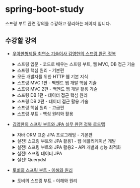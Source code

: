 # spring-boot-study
스프링 부트 관련 강의를 수강하고 정리하는 페이지 입니다.

## 수강할 강의
- [우아한형제들 최연소 기술이사 김영한의 스프링 완전 정복](https://www.inflearn.com/roadmaps/373)
  <details>
    <summary>스프링 입문 - 코드로 배우는 스프링 부트, 웹 MVC, DB 접근 기술</summary>
  
    ## 스프링 입문 - 코드로 배우는 스프링 부트, 웹 MVC, DB 접근 기술
    ### 섹션 0. 강의 소개
    __00-1 강의 소개

    __00-2 강의 자료
  
    ### 섹션 1. 프로젝트 환경설정
    __01-1 프로젝트 생성
    
    __01-2 라이브러리 살펴보기
    
    __01-3 View 환경설정
   
    __01-4 빌드하고 실행하기
        
    ### 섹션 2. 스프링 웹 개발 기초
    __02-1 정적 컨텐츠

    __02-2 MVC와 템플릿 엔진

    __02-3 API
          
    ### 섹션 3. 회원 관리 예제 - 백엔드 개발
    __03-1 비즈니스 요구사항 정리

    __03-2 회원 도메인과 리포지토리 만들기

    __03-3 회원 리포지토리 테스트 케이스 작성

    __03-4 회원 서비스 개발

    __03-5 회원 서비스 테스트
          
    ### 섹션 4. 스프링 빈과 의존관계
    __04-1 컴포넌트 스캔과 자동 의존관계 설정
  
    __04-2 자바 코드로 직접 스프링 빈 등록하기 
    ### 섹션 5. 회원 관리 예제 - 웹 MVC 개발
    __05-1 회원 웹 기능 - 홈 화면 추가
  
    __05-2 회원 웹 기능 - 등록
  
    __05-3 회원 웹 기능 - 조회      
    ### 섹션 6. 스프링 DB 접근 기술
    __06-1 H2 데이터베이스 설치

   __06-2 순수 JDBC

    __06-3 스프링 통합 테스트

    __06-4 스프링 JdbcTemplate

    __06-5 JPA

    __06-6 스프링 데이터 JPA
    ### 섹션 7. AOP
    __07-1 AOP가 필요한 상황

    __07-2 AOP 적용
    ### 섹션 8. 다음으로
  </details>
  <details>
    <summary>스프링 핵심 원리 - 기본편</summary>
    
    ## 스프링 핵심 원리 - 기본편
     
    ### 섹션 0. 강의 소개
    __00-1 강의 소개

    __00-2 강의 자료
      
    ### 섹션 1. 객체 지향 설계와 스프링
    __01-1 객체 지향 설계와 스프링 - PPT 자료 다운로드

    __01-2 이야기 - 자바 진영의 추운 겨울과 스프링의 탄생

    __01-3 스프링이란?

    __01-4 좋은 객체 지향 프로그래밍이란?

    __01-5 좋은 객체 지향 설계의 5가지 원칙(SOLID)

    __01-6 객체 지향 설계와 스프링
    
    ### 섹션 2. 스프링 핵심 원리 이해1 - 예제 만들기
    __02-1 프로젝트 생성

    __02-2 비즈니스 요구사항과 설계

    __02-3 회원 도메인 설계
    
    __02-4 회원 도메인 개발
    
    __02-5 회원 도메인 실행과 테스트
    
    __02-6 주문과 할인 도메인 설계
    
    __02-7 주문과 할인 도메인 개발
    
    __02-8 주문과 할인 도메인 실행과 테스트
    
    ### 섹션 3. 스프링 핵심 원리 이해2 - 객체 지향 원리 적용

    __03-1 새로운 할인 정책 개발
    
    __03-2 새로운 할인 정책 적용과 문제점
    
    __03-3 관심사의 분리
    
    __03-4 AppConfig 리팩터링
    
    __03-5 새로운 구조와 할인 정책 적용
    
    __03-6 전체 흐름 정리
  
    __03-7 좋은 객체 지향 설계의 5가지 원칙의 적용
   
    __03-8 IoC, DI, 그리고 컨테이너
  
    __03-9 스프링으로 전환하기
  
    ### 섹션 4. 스프링 컨테이너와 스프링 빈
    __04-1 스프링 컨테이너 생성
    
    __04-2 컨테이너에 등록된 모든 빈 조회
    
    __04-3 스프링 빈 조회 - 기본
    
    __04-4 스프링 빈 조회 - 동일한 타입이 둘 이상
    
    __04-5 스프링 빈 조회 - 상속 관계
    
    __04-6 BeanFactory와 ApplicationContext
    
    __04-7 다양한 설정 형식 지원 - 자바 코드, XML
    
    __04-8 스프링 빈 설정 메타 정보 - BeanDefinition
    
    ### 섹션 5. 싱글톤 컨테이너

    __05-1 웹 애플리케이션과 싱글톤
    
    __05-2 싱글톤 패턴
    
    __05-3 싱글톤 컨테이너
    
    __05-4 싱글톤 방식의 주의점
    
    __05-5 @Configuration과 싱글톤
    
    __05-6 @Configuration과 바이트코드 조작의 마법
    
    ### 섹션 6. 컴포넌트 스캔
    __06-1 컴포넌트 스캔과 의존관계 자동 주입 시작하기

    __06-2 탐색 위치와 기본 스캔 대상
    
    __06-3 필터
    
    __06-4 중복 등록과 충돌
    ### 섹션 7. 의존관계 자동 주입
    __07-1 다양한 의존관계 주입 방법

    __07-2 옵션 처리

    __07-3 생성자 주입을 선택해라!

    __07-4 롬복과 최신 트랜드

    __07-5 조회 빈이 2개 이상 - 문제

    __07-6 @Autowired 필드 명, @Qualifier, @Primary

    __07-7 애노테이션 직접 만들기

    __07-8 조회한 빈이 모두 필요할 때, List, Map

    __07-9 자동, 수동의 올바른 실무 운영 기준
    
    ### 섹션 8. 빈 생명주기 콜백
    __08-1 빈 생명주기 콜백 시작

    __08-2 인터페이스 InitializingBean, DisposableBean

    __08-3 빈 등록 초기화, 소멸 메서드

    __08-4 애노테이션 @PostConstruct, @PreDestroy
    
    ### 섹션 9. 빈 스코프
    __09-1 빈 스코프란?

    __09-2 프로토타입 스코프

    __09-3 프로토타입 스코프 - 싱글톤 빈과 함께 사용시 문제점

    __09-4 프로토타입 스코프 - 싱글톤 빈과 함께 사용시 Provider로 문제 해결

    __09-5 웹 스코프

    __09-6 request 스코프 예제 만들기

    __09-7 스코프와 Provider

    __09-8 스코프와 프록시
    
    ### 섹션 10. 다음으로
  </details>
  <details>
    <summary>모든 개발자를 위한 HTTP 웹 기본 지식</summary>
    
    ### 섹션 0. 소개
    __00-1 소개영상
  
    __00-1 수업자료

    __00-2 수업자료 - 섹션별로 나누어둔 버전
    
    ### 섹션 1. 인터넷 네트워크
    __01-1 인터넷 통신
  
    __01-2 IP(인터넷 프로토콜)
    
    __01-3 TCP, UDP
    
    __01-4 PORT
    
    __01-5 DNS

    ### 섹션 2. URI와 웹 브라우저 요청 흐름
    __02-1 URI

    __02-2 웹 브라우저 요청 흐름
    ### 섹션 3. HTTP 기본
    __03-1 모든 것이 HTTP

    __03-2 클라이언트 서버 구조

    __03-3 Stateful, Stateless

    __03-4 비 연결성(connectionless)

    __03-5 HTTP 메시지
    ### 섹션 4. HTTP 메서드
    __04-1 HTTP API를 만들어보자

    __04-2 HTTP 메서드 - GET, POST

    __04-3 HTTP 메서드 - PUT, PATCH, DELETE

    __04-4 HTTP 메서드의 속성
    ### 섹션 5. HTTP 메서드 활용
    __05-1 클라이언트에서 서버로 데이터 전송

    __05-2 HTTP API 설계 예시

    ### 섹션 6. HTTP 상태코드
    __06-1 HTTP 상태코드 소개
  
    __06-2 2xx - 성공

    __06-3 3xx - 리다이렉션1

    __06-4 3xx - 리다이렉션2

    __06-5 4xx - 클라이언트 오류, 5xx - 서버 오류

    ### 섹션 7. HTTP 헤더1 - 일반 헤더
    __07-1 HTTP 헤더 개요

    __07-2 표현

    __07-3 콘텐츠 협상

    __07-4 전송 방식

    __07-5 일반 정보

    __07-6 특별한 정보

    __07-7 인증

    __07-8 쿠키

    ### 섹션 8. HTTP 헤더2 - 캐시와 조건부 요청
    __08-1 캐시 기본 동작

    __08-2 검증 헤더와 조건부 요청1

    __08-3 검증 헤더와 조건부 요청2

    __08-4 캐시와 조건부 요청 헤더

    __08-5 프록시 캐시

    __08-6 캐시 무효화

    ### 섹션 9. 다음으로
  </details>
  <details>
    <summary>스프링 MVC 1편 - 백엔드 웹 개발 핵심 기술</summary>
    
    ## 스프링 MVC 1편 - 백엔드 웹 개발 핵심 기술
    ### 섹션 0. 소개
    __00-1 강의 소개

    __00-2 수업 자료

    __00-3 강의 소스 코드

    __00-4 웹 애플리케이션 이해 PPT

    ### 섹션 1. 웹 애플리케이션 이해
    __01-1 웹 서버, 웹 애플리케이션 서버
   
    __01-2 서블릿
    
    __01-3 동시 요청 - 멀티 쓰레드
    
    __01-4 HTML, HTTP API, CSR, SSR
    
    __01-5 자바 백엔드 웹 기술 역사

    ### 섹션 2. 서블릿
    __02-1 프로젝트 생성

    __02-2 Hello 서블릿

    __02-3 HttpServletRequest - 개요

    __02-4 HttpServletRequest - 기본 사용법

    __02-5 HTTP 요청 데이터 - 개요

    __02-6 HTTP 요청 데이터 - GET 쿼리 파라미터

    __02-7 HTTP 요청 데이터 - POST HTML Form

    __02-8 HTTP 요청 데이터 - API 메시지 바디 - 단순 텍스트

    __02-9 HTTP 요청 데이터 - API 메시지 바디 - JSON

    __02-10 HttpServletResponse - 기본 사용법

    __02-11 HTTP 응답 데이터 - 단순 텍스트, HTML

    __02-12 HTTP 응답 데이터 - API JSON

    __02-13 정리

    ### 섹션 3. 서블릿, JSP, MVC 패턴
    __03-1 회원 관리 웹 애플리케이션 요구사항

    __03-2 서블릿으로 회원 관리 웹 애플리케이션 만들기

    __03-3 JSP로 회원 관리 웹 애플리케이션 만들기

    __03-4 MVC 패턴 - 개요

    __03-5 MVC 패턴 - 적용

    __03-6 MVC 패턴 - 한계

    __03-7 정리

    ### 섹션 4. MVC 프레임워크 만들기
    __04-1 프론트 컨트롤러 패턴 소개

    __04-2 프론트 컨트롤러 도입 - v1

    __04-3 View 분리 - v2

    __04-4 Model 추가 - v3

    __04-5 단순하고 실용적인 컨트롤러 - v4

    __04-6 유연한 컨트롤러1 - v5

    __04-7 유연한 컨트롤러2 - v5

    __04-8 정리

    ### 섹션 5. 스프링 MVC - 구조 이해
    __05-1 스프링 MVC 전체 구조

    __05-2 핸들러 매핑과 핸들러 어댑터

    __05-3 뷰 리졸버

    __05-4 스프링 MVC - 시작하기

    __05-5 스프링 MVC - 컨트롤러 통합

    __05-6 스프링 MVC - 실용적인 방식

    __05-7 정리

    ### 섹션 6. 스프링 MVC - 기본 기능
    __06-1 프로젝트 생성

    __06-2 로깅 간단히 알아보기

    __06-3 요청 매핑

    __06-4 요청 매핑 - API 예시

    __06-5 HTTP 요청 - 기본, 헤더 조회

    __06-6 HTTP 요청 파라미터 - 쿼리 파라미터, HTML Form

    __06-7 HTTP 요청 파라미터 - @RequestParam

    __06-8 HTTP 요청 파라미터 - @ModelAttribute

    __06-9 HTTP 요청 메시지 - 단순 텍스트

    __06-10 HTTP 요청 메시지 - JSON

    __06-11 응답 - 정적 리소스, 뷰 템플릿

    __06-12 HTTP 응답 - HTTP API, 메시지 바디에 직접 입력

    __06-13 HTTP 메시지 컨버터

    __06-14 요청 매핑 헨들러 어뎁터 구조

    __06-15 정리
    ### 섹션 7. 스프링 MVC - 웹 페이지 만들기
    __07-1 프로젝트 생성

    __07-2 요구사항 분석

    __07-3 상품 도메인 개발

    __07-4 상품 서비스 HTML

    __07-5 상품 목록 - 타임리프

    __07-6 상품 상세

    __07-7 상품 등록 폼

    __07-8 상품 등록 처리 - @ModelAttribute

    __07-9 상품 수정

    __07-10 PRG Post/Redirect/Get

    __07-11 RedirectAttributes

    __07-12 정리

    ### 섹션 8. 다음으로
  </details>
  <details>
    <summary>스프링 MVC 2편 - 백엔드 웹 개발 활용 기술</summary>
    
    ## 스프링 MVC 2편 - 백엔드 웹 개발 활용 기술
    ### 섹션 0. 소개
    __00-1 강의 소개
  
    __00-2 수업 자료
  
    __00-3 강의 소스 코드
    ### 섹션 1. 타임리프 - 기본 기능
    __01-1 프로젝트 생성

    __01-2 타임리프 소개

    __01-3 텍스트 - text, utext
 
    __01-4 변수 - SpringEL

    __01-5 기본 객체들

    __01-6 유틸리티 객체와 날짜
  
    __01-7 URL 링크
  
    __01-8 리터럴
  
    __01-9 연산

    __01-10 속성 값 설정

    __01-11 반복

    __01-12 조건부 평가

    __01-13 주석

    __01-14 블록

    __01-15 자바스크립트 인라인

    __01-16 템플릿 조각

    __01-17 템플릿 레이아웃1

    __01-18 템플릿 레이아웃2

    __01-19 정리

    ### 섹션 2. 타임리프 - 스프링 통합과 폼
    __02-1 프로젝트 설정

    __02-2 타임리프 스프링 통합

    __02-3 입력 폼 처리

    __02-4 요구사항 추가

    __02-5 체크 박스 - 단일1

    __02-6 체크 박스 - 단일2

    __02-7 체크 박스 - 멀티

    __02-8 라디오 버튼

    __02-9 셀렉트 박스

    __02-10 정리

    ### 섹션 3. 메시지, 국제화
    __03-1 프로젝트 설정

    __03-2 메시지, 국제화 소개

    __03-3 스프링 메시지 소스 설정

    __03-4 스프링 메시지 소스 사용

    __03-5 웹 애플리케이션에 메시지 적용하기

    __03-6 웹 애플리케이션에 국제화 적용하기

    __03-7 정리

    ### 섹션 4. 검증1 - Validation
    __04-1 검증 요구사항

    __04-2 프로젝트 설정 V1

    __04-3 검증 직접 처리 - 소개

    __04-4 검증 직접 처리 - 개발

    __04-5 프로젝트 준비 V2

    __04-6 BindingResult1

    __04-7 BindingResult2

    __04-8 FieldError, ObjectError

    __04-9 오류 코드와 메시지 처리1

    __04-10 오류 코드와 메시지 처리2

    __04-11 오류 코드와 메시지 처리3

    __04-12 오류 코드와 메시지 처리4

    __04-13 오류 코드와 메시지 처리5

    __04-14 오류 코드와 메시지 처리6

    __04-15 Validator 분리1

    __04-16 Validator 분리2

    __04-17 정리

    ### 섹션 5. 검증2 - Bean Validation
    __05-1 검증 요구사항

    __05-2 프로젝트 설정 V1

    __05-3 검증 직접 처리 - 소개

    __05-4 검증 직접 처리 - 개발

    __05-5 프로젝트 준비 V2

    __05-6 BindingResult1

    __05-7 BindingResult2

    __05-8 FieldError, ObjectError

    __05-9 오류 코드와 메시지 처리1

    __05-10 오류 코드와 메시지 처리2

    __05-11 오류 코드와 메시지 처리3

    __05-12 오류 코드와 메시지 처리4

    __05-13 오류 코드와 메시지 처리5

    __05-14 오류 코드와 메시지 처리6

    __05-15 Validator 분리1

    __05-16 Validator 분리2

    __05-17 정리

    ### 섹션 6. 로그인 처리1 - 쿠키, 세션
    __06-1 로그인 요구사항

    __06-2 프로젝트 생성

    __06-3 홈 화면

    __06-4 회원 가입

    __06-5 로그인 기능

    __06-6 로그인 처리하기 - 쿠키 사용

    __06-7 쿠키와 보안 문제

    __06-8 로그인 처리하기 - 세션 동작 방식

    __06-9 로그인 처리하기 - 세션 직접 만들기

    __06-10 로그인 처리하기 - 직접 만든 세션 적용

    __06-11 로그인 처리하기 - 서블릿 HTTP 세션1

    __06-12 로그인 처리하기 - 서블릿 HTTP 세션2

    __06-13 세션 정보와 타임아웃 설정

    __06-14 정리

    ### 섹션 7. 로그인 처리2 - 필터, 인터셉터
    __07-1 서블릿 필터 - 소개

    __07-2 서블릿 필터 - 요청 로그

    __07-3 서블릿 필터 - 인증 체크

    __07-4 스프링 인터셉터 - 소개

    __07-5 스프링 인터셉터 - 요청 로그

    __07-6 스프링 인터셉터 - 인증 체크

    __07-7 ArgumentResolver 활용

    __07-8 정리

    ### 섹션 8. 예외 처리와 오류 페이지
    __08-1 프로젝트 생성

    __08-2 서블릿 예외 처리 - 시작

    __08-3 서블릿 예외 처리 - 오류 화면 제공

    __08-4 서블릿 예외 처리 - 오류 페이지 작동 원리

    __08-5 서블릿 예외 처리 - 필터

    __08-6 서블릿 예외 처리 - 인터셉터

    __08-7 스프링 부트 - 오류 페이지1

    __08-8 스프링 부트 - 오류 페이지2

    __08-9 정리
  
    ### 섹션 9. API 예외 처리
    __09-1 시작

    __09-2 스프링 부트 기본 오류 처리

    __09-3 HandlerExceptionResolver 시작

    __09-4 HandlerExceptionResolver 활용

    __09-5 스프링이 제공하는 ExceptionResolver1

    __09-6 스프링이 제공하는 ExceptionResolver2

    __09-7 @ExceptionHandler

    __09-8 @ControllerAdvice

    __09-9 정리

    ### 섹션 10. 스프링 타입 컨버터
    __10-1 프로젝트 생성

    __10-2 스프링 타입 컨버터 소개

    __10-3 타입 컨버터 - Converter

    __10-4 컨버전 서비스 - ConversionService

    __10-5 스프링에 Converter 적용하기

    __10-6 뷰 템플릿에 컨버터 적용하기

    __10-7 포맷터 - Formatter

    __10-8 포맷터를 지원하는 컨버전 서비스

    __10-9 포맷터 적용하기

    __10-10 스프링이 제공하는 기본 포맷터

    __10-11 정리

    ### 섹션 11. 파일 업로드
    __11-1 파일 업로드 소개

    __11-2 프로젝트 생성

    __11-3 서블릿과 파일 업로드1

    __11-4 서블릿과 파일 업로드2

    __11-5 스프링과 파일 업로드

    __11-6 예제로 구현하는 파일 업로드, 다운로드

    __11-7 정리

    ### 섹션 12. 다음으로
    
  </details>

  <details>
    <summary>스프링 DB 1편 - 데이터 접근 핵심 원리</summary>
    
    ## 스프링 DB 1편 - 데이터 접근 핵심 원리
  
    ### 섹션 0. 강의 소개
    __00-1 강의 소개

    __00-2 수업 자료

    __00-3 강의 소스 코드

    ### 섹션 1. JDBC 이해
    __01-1 프로젝트 생성
    
    __01-2 H2 데이터베이스 설정
    
    __01-3 JDBC 이해
    
    __01-4 JDBC와 최신 데이터 접근 기술
    
    __01-5 데이터베이스 연결
    
    __01-6 JDBC 개발 - 등록
    
    __01-7 JDBC 개발 - 조회
    
    __01-8 JDBC 개발 - 수정, 삭제
    
    __01-9 정리

    ### 섹션 2. 커넥션풀과 데이터소스 이해
    __02-1 커넥션 풀 이해

    __02-2 DataSource 이해
  
    __02-3 DataSource 예제1 - DriverManager

    __02-4 DataSource 예제2 - 커넥션 풀

    __02-5 DataSource 적용

    __02-6 정리

    ### 섹션 3. 트랜잭션 이해
    __03-1 트랜잭션 - 개념 이해
  
    __03-2 데이터베이스 연결 구조와 DB 세션

    __03-3 트랜잭션 - DB 예제1 - 개념 이해

    __03-4 트랜잭션 - DB 예제2 - 자동 커밋, 수동 커밋

    __03-5 트랜잭션 - DB 예제3 - 트랜잭션 실습

    __03-6 트랜잭션 - DB 예제4 - 계좌이체

    __03-7 DB 락 - 개념 이해

    __03-8 DB 락 - 변경

    __03-9 DB 락 - 조회

    __03-10 트랜잭션 - 적용1

    __03-11 트랜잭션 - 적용2

    __03-12 정리

    ### 섹션 4. 스프링과 문제 해결 - 트랜잭션
    __04-1 문제점들

    __04-2 트랜잭션 추상화

    __04-3 트랜잭션 동기화

    __04-4 트랜잭션 문제 해결 - 트랜잭션 매니저1

    __04-5 트랜잭션 문제 해결 - 트랜잭션 매니저2

    __04-6 트랜잭션 문제 해결 - 트랜잭션 템플릿

    __04-7 트랜잭션 문제 해결 - 트랜잭션 AOP 이해

    __04-8 트랜잭션 문제 해결 - 트랜잭션 AOP 적용

    __04-9 트랜잭션 문제 해결 - 트랜잭션 AOP 정리

    __04-10 스프링 부트의 자동 리소스 등록

    __04-11 정리

    ### 섹션 5. 자바 예외 이해
    __05-1 예외 계층

    __05-2 예외 기본 규칙

    __05-3 체크 예외 기본 이해

    __05-4 언체크 예외 기본 이해

    __05-5 체크 예외 활용

    __05-6 언체크 예외 활용

    __05-7 예외 포함과 스택 트레이스

    __05-8 정리

    ### 섹션 6. 스프링과 문제 해결 - 예외 처리, 반복
    __06-1 체크 예외와 인터페이스

    __06-2 런타임 예외 적용

    __06-3 데이터 접근 예외 직접 만들기

    __06-4 스프링 예외 추상화 이해

    __06-5 스프링 예외 추상화 적용

    __06-6 JDBC 반복 문제 해결 - JdbcTemplate

    __06-7 정리

    ### 섹션 7. 다음으로
  
  </details>
  
  <details>
    <summary>스프링 DB 2편 - 데이터 접근 활용 기술</summary>
    
    ## 스프링 DB 2편 - 데이터 접근 활용 기술
  
    ### 섹션 0. 강의 소개
    __00-1 강의 소개
  
    __00-2 수업 자료
  
    __00-3 강의 소스 코드
  
    __00-4 PPT 자료
    
    ### 섹션 1. 데이터 접근 기술 - 시작
    __01-1 데이터 접근 기술 진행 방식 소개
    
    __01-2 프로젝트 설정과 메모리 저장소
    
    __01-3 프로젝트 구조 설명1 - 기본
    
    __01-4 프로젝트 구조 설명2 - 설정
    
    __01-5 프로젝트 구조 설명3 - 테스트
    
    __01-6 데이터베이스 테이블 생성
    
    __01-7 정리
    
    ### 섹션 2. 데이터 접근 기술 - 스프링 JdbcTemplate
    __02-1 JdbcTemplate 소개와 설정
    
    __02-2 JdbcTemplate 적용1 - 기본
    
    __02-3 JdbcTemplate 적용2 - 동적 쿼리 문제
    
    __02-4 JdbcTemplate 적용3 - 구성과 실행
    
    __02-5 JdbcTemplate - 이름 지정 파라미터 1
    
    __02-6 JdbcTemplate - 이름 지정 파라미터 2
    
    __02-7 JdbcTemplate - 이름 지정 파라미터 3
    
    __02-8 JdbcTemplate - SimpleJdbcInsert
    
    __02-9 JdbcTemplate 기능 정리
    
    __02-10 정리
    
    ### 섹션 3. 데이터 접근 기술 - 테스트
    __03-1 테스트 - 데이터베이스 연동
    
    __03-2 테스트 - 데이터베이스 분리
    
    __03-3 테스트 - 데이터 롤백
    
    __03-4 테스트 - @Transactional
    
    __03-5 테스트 - 임베디드 모드 DB
    
    __03-6 테스트 - 스프링 부트와 임베디드 모드
    
    __03-7 정리
    
    ### 섹션 4. 데이터 접근 기술 - MyBatis
    __04-1 MyBatis 소개
    
    __04-2 MyBatis 설정
    
    __04-3 MyBatis 적용1 - 기본
    
    __04-4 MyBatis 적용2 - 설정과 실행
    
    __04-5 MyBatis 적용3 - 분석
    
    __04-6 MyBatis 기능 정리1 - 동적 쿼리
    
    __04-7 MyBatis 기능 정리2 - 기타 기능
    
    __04-8 정리
    
    ### 섹션 5. 데이터 접근 기술 - JPA
    __05-1 JPA 시작
    
    __05-2 ORM 개념1 - SQL 중심적인 개발의 문제점
    
    __05-3 ORM 개념2 - JPA 소개
    
    __05-4 JPA 설정
    
    __05-5 JPA 적용1 - 개발
    
    __05-6 JPA 적용2 - 리포지토리 분석
    
    __05-7 JPA 적용3 - 예외 변환
    
    __05-8 정리
    
    ### 섹션 6. 데이터 접근 기술 - 스프링 데이터 JPA
    __06-1 스프링 데이터 JPA 소개1 - 등장 이유
    
    __06-2 스프링 데이터 JPA 소개2 - 기능
    
    __06-3 스프링 데이터 JPA 주요 기능
    
    __06-4 스프링 데이터 JPA 적용1
    
    __06-5 스프링 데이터 JPA 적용2
    
    __06-6 정리
    
    ### 섹션 7. 데이터 접근 기술 - Querydsl
    __07-1 Querydsl 소개1 - 기존 방식의 문제점
    
    __07-2 Querydsl 소개2 - 해결
    
    __07-3 Querydsl 설정
    
    __07-4 Querydsl 적용
    
    __07-5 정리
    
    ### 섹션 8. 데이터 접근 기술 - 활용 방안
    __08-1 스프링 데이터 JPA 예제와 트레이드 오프
    
    __08-2 실용적인 구조
    
    __08-3 다양한 데이터 접근 기술 조합
    
    __08-4 정리
    
    ### 섹션 9. 스프링 트랜잭션 이해
    __09-1 스프링 트랜잭션 소개
    
    __09-2 프로젝트 생성
    
    __09-3 트랜잭션 적용 확인
    
    __09-4 트랜잭션 적용 위치
    
    __09-5 트랜잭션 AOP 주의 사항 - 프록시 내부 호출1
    
    __09-6 트랜잭션 AOP 주의 사항 - 프록시 내부 호출2
    
    __09-7 트랜잭션 AOP 주의 사항 - 초기화 시점
    
    __09-8 트랜잭션 옵션 소개
    
    __09-9 예외와 트랜잭션 커밋, 롤백 - 기본
    
    __09-10 예외와 트랜잭션 커밋, 롤백 - 활용
    
    __09-11 정리
    
    ### 섹션 10. 스프링 트랜잭션 전파1 - 기본
    __10-1 스프링 트랜잭션 전파1 - 커밋, 롤백
    
    __10-2 스프링 트랜잭션 전파2 - 트랜잭션 두 번 사용
    
    __10-3 스프링 트랜잭션 전파3 - 전파 기본
    
    __10-4 스프링 트랜잭션 전파4 - 전파 예제
    
    __10-5 스프링 트랜잭션 전파5 - 외부 롤백
    
    __10-6 스프링 트랜잭션 전파6 - 내부 롤백
    
    __10-7 스프링 트랜잭션 전파7 - REQUIRES_NEW
    
    __10-8 스프링 트랜잭션 전파8 - 다양한 전파 옵션
    
    __10-9 정리
        
    ### 섹션 11. 스프링 트랜잭션 전파2 - 활용
    __11-1 트랜잭션 전파 활용1 - 예제 프로젝트 시작
    
    __11-2 트랜잭션 전파 활용2 - 커밋, 롤백
    
    __11-3 트랜잭션 전파 활용3 - 단일 트랜잭션
    
    __11-4 트랜잭션 전파 활용4 - 전파 커밋
    
    __11-5 트랜잭션 전파 활용5 - 전파 롤백
    
    __11-6 트랜잭션 전파 활용6 - 복구 REQUIRED
    
    __11-7 트랜잭션 전파 활용7 - 복구 REQUIRES_NEW
    
    __11-8 정리
    
    ### 섹션 12. 다음으로
  </details>
  <details>
    <summary>스프링 핵심 원리 - 고급편</summary>
    
    ## 스프링 핵심 원리 - 고급편
    ### 섹션 1. 예제 만들기
    __01-1 프로젝트 생성
    
    __01-2 예제 프로젝트 만들기 - V0
    
    __01-3 로그 추적기 - 요구사항 분석
    
    __01-4 로그 추적기 V1 - 프로토타입 개발
    
    __01-5 로그 추적기 V1 - 적용
    
    __01-6 로그 추적기 V2 - 파라미터로 동기화 개발
    
    ___01-7 로그 추적기 V2 - 적용
    
    __01-8 정리
    
    ### 섹션 2. 쓰레드 로컬 - ThreadLocal
    __02-1 필드 동기화 - 개발
    
    __02-2 필드 동기화 - 적용
    
    __02-3 필드 동기화 - 동시성 문제
    
    __02-4 동시성 문제 - 예제 코드
    
    __02-5 ThreadLocal - 소개
    
    __02-6 ThreadLocal - 예제 코드
    
    __02-7 쓰레드 로컬 동기화 - 개발
    
    __02-8 쓰레드 로컬 동기화 - 적용
    
    __02-9 쓰레드 로컬 - 주의사항
    
    __02-10 정리
        
    ### 섹션 3. 템플릿 메서드 패턴과 콜백 패턴
    __03-1 템플릿 메서드 패턴 - 시작
    
    __03-2 템플릿 메서드 패턴 - 예제1
    
    __03-3 템플릿 메서드 패턴 - 예제2
    
    __03-4 템플릿 메서드 패턴 - 예제3
    
    __03-5 템플릿 메서드 패턴 - 적용1
    
    __03-6 템플릿 메서드 패턴 - 적용2
    
    __03-7 템플릿 메서드 패턴 - 정의
    
    __03-8 전략 패턴 - 시작
    
    __03-9 전략 패턴 - 예제1
    
    __03-10 전략 패턴 - 예제2
    
    __03-11 전략 패턴 - 예제3
    
    __03-12 템플릿 콜백 패턴 - 시작
    
    __03-13 템플릿 콜백 패턴 - 예제
    
    __03-14 템플릿 콜백 패턴 - 적용
    
    __03-15 정리
    
    ### 섹션 4. 프록시 패턴과 데코레이터 패턴
    __04-1 프로젝트 생성
    
    __04-2 예제 프로젝트 만들기 v1
    
    __04-3 예제 프로젝트 만들기 v2
    
    __04-4 예제 프로젝트 만들기 v3
    
    __04-5 요구사항 추가
    
    __04-6 프록시, 프록시 패턴, 데코레이터 패턴 - 소개
    
    __04-7 프록시 패턴 - 예제 코드1
    
    __04-8 프록시 패턴 - 예제 코드2
    
    __04-9 데코레이터 패턴 - 예제 코드1
    
    __04-10 데코레이터 패턴 - 예제 코드2
    
    __04-11 데코레이터 패턴 - 예제 코드3
    
    __04-12 프록시 패턴과 데코레이터 패턴 정리
    
    __04-13 인터페이스 기반 프록시 - 적용
    
    __04-14 구체 클래스 기반 프록시 - 예제1
    
    __04-15 구체 클래스 기반 프록시 - 예제2
    
    __04-16 구체 클래스 기반 프록시 - 적용
    
    __04-17 인터페이스 기반 프록시와 클래스 기반 프록시
    
    __04-18 정리
    
    ### 섹션 5. 동적 프록시 기술
    __05-1 리플렉션
    
    __05-2 JDK 동적 프록시 - 소개
    
    __05-3 JDK 동적 프록시 - 예제 코드
    
    __05-4 JDK 동적 프록시 - 적용1
    
    __05-5 JDK 동적 프록시 - 적용2
    
    __05-6 CGLIB - 소개
    
    __05-7 CGLIB - 예제 코드
    
    __05-8 정리
    
    ### 섹션 6. 스프링이 지원하는 프록시
    __06-1 프록시 팩토리 - 소개
    
    __06-2 프록시 팩토리 - 예제 코드1
    
    __06-3 프록시 팩토리 - 예제 코드2
    
    __06-4 포인트컷, 어드바이스, 어드바이저 - 소개
    
    __06-5 예제 코드1 - 어드바이저
    
    __06-6 예제 코드2 - 직접 만든 포인트컷
    
    __06-7 예제 코드3 - 스프링이 제공하는 포인트컷
    
    __06-8 예제 코드4 - 여러 어드바이저 함께 적용
    
    __06-9 프록시 팩토리 - 적용1
    
    __06-10 프록시 팩토리 - 적용2
    
    __06-11 정리
    
    ### 섹션 7. 빈 후처리기
    __07-1 빈 후처리기 - 소개
    
    __07-2 빈 후처리기 - 예제 코드1
    
    __07-3 빈 후처리기 - 예제 코드2
    
    __07-4 빈 후처리기 - 적용
    
    __07-5 빈 후처리기 - 정리
    
    __07-6 스프링이 제공하는 빈 후처리기1
    
    __07-7 스프링이 제공하는 빈 후처리기2
    
    __07-8 하나의 프록시, 여러 Advisor 적용
    
    __07-9 정리
    
    ### 섹션 8. @Aspect AOP
    __08-1 @Aspect 프록시 - 적용
    
    __08-2 @Aspect 프록시 - 설명
    
    __08-3 정리
    
    ### 섹션 9. 스프링 AOP 개념
    __09-1 AOP 소개 - 핵심 기능과 부가 기능
    
    __09-2 AOP 소개 - 애스펙트
    
    __09-3 AOP 적용 방식
    
    __09-4 AOP 용어 정리
    
    __09-5 정리
  
    ### 섹션 10. 스프링 AOP 구현
    __10-1 프로젝트 생성
    
    __10-2 예제 프로젝트 만들기
    
    __10-3 스프링 AOP 구현1 - 시작
    
    __10-4 스프링 AOP 구현2 - 포인트컷 분리
    
    __10-5 스프링 AOP 구현3 - 어드바이스 추가
    
    __10-6 스프링 AOP 구현4 - 포인트컷 참조
    
    __10-7 스프링 AOP 구현5 - 어드바이스 순서
    
    __10-8 스프링 AOP 구현6 - 어드바이스 종류
    
    __10-9 정리
    
    ### 섹션 11. 스프링 AOP - 포인트컷
    __11-1 포인트컷 지시자
    
    __11-2 예제 만들기
    
    __11-3 execution - 1
    
    __11-4 execution - 2
    
    __11-5 within
    
    __11-6 args
    
    __11-7 @target, @within
    
    __11-8 @annotation, @args
    
    __11-9 bean
    
    __11-10 매개변수 전달
    
    __11-11 this, target
    
    __11-12 정리
        
    ### 섹션 12. 스프링 AOP - 실전 예제
    __12-1 예제 만들기
    
    __12-2 로그 출력 AOP
    
    __12-2 재시도 AOP
    
    __12-3 정리
    
    ### 섹션 13. 스프링 AOP - 실무 주의사항
    __13-1 프록시와 내부 호출 - 문제
    
    __13-2 프록시와 내부 호출 - 대안1 자기 자신 주입
    
    __13-3 프록시와 내부 호출 - 대안2 지연 조회
    
    __13-4 프록시와 내부 호출 - 대안3 구조 변경
    
    __13-5 프록시 기술과 한계 - 타입 캐스팅
    
    __13-6 프록시 기술과 한계 - 의존관계 주입
    
    __13-7 프록시 기술과 한계 - CGLIB
    
    __13-8 프록시 기술과 한계 - 스프링의 해결책
    
    __13-9 정리

  ### 섹션 14. 다음으로
  </details>
  
  <details>
    <summary>스프링 부트 - 핵심 원리와 활용</summary>
    
  ## 스프링 부트 - 핵심 원리와 활용

  ### 섹션 0. 오리엔테이션
    __01-1 강의 소개
    
    __01-2 수업 자료
    
    __01-3 강의 소스 코드
    
    __01-4 스프링 부트 소개 PPT 자료

  ### 섹션 1. 스프링 부트 소개
  __01-1 스프링 프레임워크의 등장
  
  __01-2 스프링 부트의 등장
  
  ### 섹션 2. 웹 서버와 서블릿 컨테이너
    __02-2 웹 서버와 스프링 부트 소개
    
    __02-3 톰캣 설치
    
    __02-4 프로젝트 설정
    
    __02-5 WAR 빌드와 배포
    
    __02-6 톰캣 설정 - 인텔리J 유료 버전
    
    __02-7 톰캣 설정 - 인텔리J 무료 버전
    
    __02-8 서블릿 컨테이너 초기화1
    
    __02-9 서블릿 컨테이너 초기화2
    
    __02-10 스프링 컨테이너 등록
    
    __02-11 스프링 MVC 서블릿 컨테이너 초기화 지원
    
    __02-12 정리
  
  ### 섹션 3. 스프링 부트와 내장 톰캣
    __03-1 WAR 배포 방식의 단점
    
    __03-2 내장 톰캣1 - 설정
    
    __03-3 내장 톰캣2 - 서블릿
    
    __03-4 내장 톰캣3 - 스프링
    
    __03-5 내장 톰캣4 - 빌드와 배포1
    
    __03-6 내장 톰캣5 - 빌드와 배포2
    
    __03-7 편리한 부트 클래스 만들기
    
    __03-8 스프링 부트와 웹 서버 - 프로젝트 생성
    
    __03-9 스프링 부트와 웹 서버 - 실행 과정
    
    __03-10 스프링 부트와 웹 서버 - 빌드와 배포
    
    __03-11 스프링 부트 실행 가능 Jar
    
    __03-12 정리
  
  ### 섹션 4. 스프링 부트 스타터와 라이브러리 관리
    __04-1 라이브러리 직접 관리
    
    __04-2 스프링 부트 라이브러리 버전 관리
    
    __04-3 스프링 부트 스타터
    
    __04-4 정리
  
  ### 섹션 5. 자동 구성(Auto Configuration)
    __05-1 프로젝트 설정
    
    __05-2 예제 만들기
    
    __05-3 자동 구성 확인
    
    __05-4 스프링 부트의 자동 구성
    
    __05-5 자동 구성 직접 만들기 - 기반 예제
    
    __05-6 @Conditional
    
    __05-7 @Conditional - 다양한 기능
    
    __05-8 순수 라이브러리 만들기
    
    __05-9 순수 라이브러리 사용하기1
    
    __05-10 순수 라이브러리 사용하기2
    
    __05-11 자동 구성 라이브러리 만들기
    
    __05-12 자동 구성 라이브러리 사용하기1
    
    __05-13 자동 구성 라이브러리 사용하기2
    
    __05-14 자동 구성 이해1 - 스프링 부트의 동작
    
    __05-15 자동 구성 이해2 - ImportSelector
    
    __05-16 정리
  
  ### 섹션 6. 외부설정과 프로필1
    __06-1 프로젝트 설정
    
    __06-2 외부 설정이란?
    
    __06-3 외부 설정 - OS 환경 변수
    
    __06-4 외부 설정 - 자바 시스템 속성
    
    __06-5 외부 설정 - 커맨드 라인 인수
    
    __06-6 외부 설정 - 커맨드 라인 옵션 인수
    
    __06-7 외부 설정 - 커맨드 라인 옵션 인수와 스프링 부트
    
    __06-8 외부 설정 - 스프링 통합
    
    __06-9 설정 데이터1 - 외부 파일
    
    __06-10 설정 데이터2 - 내부 파일 분리
    
    __06-11 설정 데이터3 - 내부 파일 합체
    
    __06-12 우선순위 - 설정 데이터
    
    __06-13 우선순위 - 전체
    
    __06-14 정리
  
  ### 섹션 7. 외부설정과 프로필2
    __07-1 프로젝트 설정
    
    __07-2 외부 설정 사용 - Environment
    
    __07-3 외부설정 사용 - @Value
    
    __07-4 외부설정 사용 - @ConfigurationProperties 시작
    
    __07-5 외부설정 사용 - @ConfigurationProperties 생성자
    
    __07-6 외부설정 사용 - @ConfigurationProperties 검증
    
    __07-7 YAML
    
    __07-8 @Profile
    
    __07-9 정리
  
  ### 섹션 8. 액츄에이터
    __08-1 프로덕션 준비 기능이란?
    
    __08-2 프로젝트 설정
    
    __08-3 액츄에이터 시작
    
    __08-4 엔드포인트 설정
    
    __08-5 다양한 엔드포인트
    
    __08-6 헬스 정보
    
    __08-7 애플리케이션 정보
    
    __08-8 로거
    
    __08-9 HTTP 요청 응답 기록
    
    __08-10 액츄에이터와 보안
    
    __08-11 정리
  
  ### 섹션 9. 마이크로미터, 프로메테우스, 그라파나
    __09-1 마이크로미터 소개
    
    __09-2 메트릭 확인하기
    
    __09-3 다양한 메트릭
    
    __09-4 프로메테우스와 그라파나 소개
    
    __09-5 프로메테우스 - 설치
    
    __09-6 프로메테우스 - 애플리케이션 설정
    
    __09-7 프로메테우스 - 수집 설정
    
    __09-8 프로메테우스 - 기본 기능
    
    __09-9 프로메테우스 - 게이지와 카운터
    
    __09-10  그라파나 - 설치
    
    __09-11 그라파나 - 연동
    
    __09-12 그라파나 - 대시보드 만들기
    
    __09-13 그라파나 - 공유 대시보드 활용
    
    __09-14 그라파나 - 메트릭을 통한 문제 확인

    __09-15 정리
  
  ### 섹션 10. 모니터링 메트릭 활용
    __10-1 메트릭 등록 - 예제 만들기
    
    __10-2 메트릭 등록1 - 카운터
    
    __10-3 메트릭 등록2 - @Counted
    
    __10-4 메트릭 등록3 - Timer
    
    __10-5 메트릭 등록4 - @Timed
    
    __10-6 메트릭 등록5 - 게이지
    
    __10-7 정리
    
    __10-8 실무 모니터링 환경 구성 팁
  
  #### 섹션 11. 다음으로
    
  </details>
  
- [김영한의 스프링 부트와 JPA 실무 완전 정복 로드맵](https://www.inflearn.com/roadmaps/149)

  <details>
    <summary>자바 ORM 표준 JPA 프로그래밍 - 기본편</summary>

    ## 자바 ORM 표준 JPA 프로그래밍 - 기본편
    ### 섹션 0. 강좌 소개
    __00-1 강좌 소개
    
    __00-2 수업 자료
    
    ### 섹션 1. JPA 소개
    __01-1 SQL 중심적인 개발의 문제점
    
    __01-2 JPA 소개
    
    ### 섹션 2. JPA 시작하기
    __02-1 Hello JPA - 프로젝트 생성
    
    __02-2 Hello JPA - 애플리케이션 개발
    
    ### 섹션 3. 영속성 관리 - 내부 동작 방식
    __03-1 영속성 컨텍스트 1
    
    __03-2 영속성 컨텍스트 2
    
    __03-3 플러시
    
    __03-4 준영속 상태
    
    __03-5 정리
    
    ### 섹션 4. 엔티티 매핑
    __04-1 객체와 테이블 매핑
    
    __04-2 데이터베이스 스키마 자동 생성
    
    __04-3 필드와 컬럼 매핑
    
    __04-4 기본 키 매핑
    
    __04-5 실전 예제 1 - 요구사항 분석과 기본 매핑
    
    ### 섹션 5. 연관관계 매핑 기초
    __05-1 단방향 연관관계
    
    __05-2 양방향 연관관계와 연관관계의 주인 1- 기본
    
    __05-3 양방향 연관관계와 연관관계의 주인 2 - 주의점, 정리
    
    __05-4 실전 예제 2 - 연관관계 매핑 시작
        
    ### 섹션 6. 다양한 연관관계 매핑
    __06-1 다대일 [N:1]
    
    __06-2 일대다 [1:N]
    
    __06-3 일대일 [1:1]
    
    __06-4 다대다 [N:M]
    
    __06-5 실전 예제 3 - 다양한 연관관계 매핑
    
    ### 섹션 7. 고급 매핑
    __07-1 상속관계 매핑
    
    __07-2 Mapped Superclass - 매핑 정보 상속
    
    __07-3 실전 예제 4 - 상속관계 매핑
    
    ### 섹션 8. 프록시와 연관관계 관리
    __08-1 프록시
    
    __08-2 즉시 로딩과 지연 로딩
    
    __08-3 영속성 전이(CASCADE)와 고아 객체
    
    __08-4 실전 예제 5 - 연관관계 관리
    
    ### 섹션 9. 값 타입
    __09-1 기본값 타입
    
    __09-2 임베디드 타입
    
    __09-3 값 타입과 불변 객체
    
    __09-4 값 타입의 비교
    
    __09-5 값 타입 컬렉션
    
    __09-6 실전 예제 6 - 값 타입 매핑
    
    ### 섹션 10. 객체지향 쿼리 언어1 - 기본 문법
    __10-1 소개
    
    __10-2 기본 문법과 쿼리 API
    
    __10-3 프로젝션(SELECT)
    
    __10-4 페이징
    
    __10-5 조인
    
    __10-6 서브 쿼리
    
    __10-7 JPQL 타입 표현과 기타식
    
    __10-8 조건식(CASE 등등)
    
    __10-9 JPQL 함수
    
    ### 섹션 11. 객체지향 쿼리 언어2 - 중급 문법
    __11-1 경로 표현식
    
    __11-2 페치 조인 1 - 기본
    
    __11-3 페치 조인 2 - 한계
    
    __11-4 다형성 쿼리
    
    __11-5 엔티티 직접 사용
    
    __11-6 Named 쿼리
    
    __11-7 벌크 연산

  </details>

  <details>
    <summary>실전! 스프링 부트와 JPA 활용1 - 웹 애플리케이션 개발</summary>

    ## 실전! 스프링 부트와 JPA 활용1 - 웹 애플리케이션 개발
    
    ### 섹션 0. 강좌 소개
    __00-1 강좌 소개
    
    __00-2 수업 자료
    
    __00-3 강의 소스 코드
  
    ### 섹션 1. 프로젝트 환경설정
    __01-1 프로젝트 생성
    
    __01-2 라이브러리 살펴보기
    
    __01-3 View 환경 설정
    
    __01-4 H2 데이터베이스 설치
    
    __01-5 JPA와 DB 설정, 동작확인
    
    ### 섹션 2. 도메인 분석 설계
    __02-1 요구사항 분석
    
    __02-2 도메인 모델과 테이블 설계
    
    __02-3 엔티티 클래스 개발1
    
    __02-4 엔티티 클래스 개발2
    
    __02-5 엔티티 설계시 주의점
    
    ### 섹션 3. 애플리케이션 구현 준비
    __03-1 구현 요구사항
    
    __03-2 애플리케이션 아키텍처
    
    ### 섹션 4. 회원 도메인 개발
    __04-1 회원 리포지토리 개발
    
    __04-2 회원 서비스 개발
    
    __04-3 회원 기능 테스트
    
    ### 섹션 5. 상품 도메인 개발
    __05-1 상품 엔티티 개발(비즈니스 로직 추가)
    
    __05-2 상품 리포지토리 개발
    
    __05-3 상품 서비스 개발
    
    ### 섹션 6. 주문 도메인 개발
    __06-1 주문, 주문상품 엔티티 개발
    
    __06-2 주문 리포지토리 개발
    
    __06-3 주문 서비스 개발
    
    __06-4 주문 기능 테스트
    
    __06-5 주문 검색 기능 개발
    
    ### 섹션 7. 웹 계층 개발
    __07-1 홈 화면과 레이아웃
    
    __07-2 회원 등록
    
    __07-3 회원 목록 조회
    
    __07-4 상품 등록
    
    __07-5 상품 목록
    
    __07-6 상품 수정
    
    __07-7 변경 감지와 병합(merge)
    
    __07-8 상품 주문
    
    __07-9 주문 목록 검색, 취소
    
    __07-10 다음으로
  </details>
  <details>
    <summary>실전! 스프링 부트와 JPA 활용2 - API 개발과 성능 최적화</summary>
    
    ## 실전! 스프링 부트와 JPA 활용2 - API 개발과 성능 최적화
    ### 섹션 0. 강좌 소개
    __00-1 강좌 소개
    
    __00-2 수업 자료
    
    __00-3 강의 소스 코드
    
    __00-4 2편 추가 자료
    
    ### 섹션 1. API 개발 기본
    __01-1 회원 등록 API
    
    __01-2 회원 수정 API
    
    __01-3 회원 조회 API
  
    ### 섹션 2. API 개발 고급 - 준비
    __01-1 API 개발 고급 소개
    
    __01-2 조회용 샘플 데이터 입력
    
    ### 섹션 3. API 개발 고급 - 지연 로딩과 조회 성능 최적화
    __02-1 간단한 주문 조회 V1: 엔티티를 직접 노출
    
    __02-2 간단한 주문 조회 V2: 엔티티를 DTO로 변환
    
    __02-3 간단한 주문 조회 V3: 엔티티를 DTO로 변환 - 페치 조인 최적화
    
    __02-4 간단한 주문 조회 V4: JPA에서 DTO로 바로 조회
        
    ### 섹션 4. API 개발 고급 - 컬렉션 조회 최적화
    __03-1 주문 조회 V1: 엔티티 직접 노출
    
    __03-2 주문 조회 V2: 엔티티를 DTO로 변환
    
    __03-3 주문 조회 V3: 엔티티를 DTO로 변환 - 페치 조인 최적화
    
    __03-4 주문 조회 V3.1: 엔티티를 DTO로 변환 - 페이징과 한계 돌파
    
    __03-5 주문 조회 V4: JPA에서 DTO 직접 조회
    
    __03-6 주문 조회 V5: JPA에서 DTO 직접 조회 - 컬렉션 조회 최적화
    
    __03-7 주문 조회 V6: JPA에서 DTO로 직접 조회, 플랫 데이터 최적화
    
    __03-8 API 개발 고급 정리
    
    ### 섹션 5. API 개발 고급 - 실무 필수 최적화
    __04-1 OSIV와 성능 최적화
        
    ### 섹션 6. 다음으로
  </details>

  <details>
    <summary>실전! 스프링 데이터 JPA</summary>
    
    ## 실전! 스프링 데이터 JPA
    ### 섹션 0. 스프링 데이터 JPA 소개
    __00-1 소개
    
    __00-2 강의 자료
    
    ### 섹션 1. 프로젝트 환경설정
    __01-1 프로젝트 생성
    
    __01-2 라이브러리 살펴보기
    
    __01-3 H2 데이터베이스 설치
    
    __01-4 스프링 데이터 JPA와 DB 설정, 동작확인
    
    ### 섹션 2. 예제 도메인 모델
    __02-1 예제 도메인 모델과 동작확인
    
    ### 섹션 3. 공통 인터페이스 기능
    __03-1 순수 JPA 기반 리포지토리 만들기
    
    __03-2 공통 인터페이스 설정
    
    __03-3 공통 인터페이스 적용
    
    __03-4 공통 인터페이스 분석
    
    ### 섹션 4. 쿼리 메소드 기능
    __04-1 메소드 이름으로 쿼리 생성
    
    __04-2 JPA NamedQuery
    
    __04-3 @Query, 리포지토리 메소드에 쿼리 정의하기
    
    __04-4 @Query, 값, DTO 조회하기
    
    __04-5 파라미터 바인딩
    
    __04-6 반환 타입
    
    __04-7 순수 JPA 페이징과 정렬
    
    __04-8 스프링 데이터 JPA 페이징과 정렬
    
    __04-9 벌크성 수정 쿼리
    
    __04-10 @EntityGraph
    
    __04-11 JPA Hint & Lock
        
    ### 섹션 5. 확장 기능
    __05-1 사용자 정의 리포지토리 구현
    
    __05-2 Auditing
    
    __05-3 Web 확장 - 도메인 클래스 컨버터
    
    __05-4 Web 확장 - 페이징과 정렬
    
    ### 섹션 6. 스프링 데이터 JPA 분석
    __06-1 스프링 데이터 JPA 구현체 분석
    
    __06-2 새로운 엔티티를 구별하는 방법
    
    ### 섹션 7. 나머지 기능들
    __07-1 Specifications (명세)
    
    __07-2 Query By Example
    
    __07-3 Projections
    
    __07-4 네이티브 쿼리
  </details>

  <details>
    <summary>실전! Querydsl</summary>
    
    ## 실전! Querydsl
    ### 섹션 0. Querydsl 소개
    __00-1 소개
        
    __00-2 강의 자료
        
    ### 섹션 1. 프로젝트 환경설정
    __01-1 프로젝트 생성
        
    __01-2 Querydsl 설정과 검증
        
    __01-3 라이브러리 살펴보기
        
    __01-4 H2 데이터베이스 설치
        
    __01-5 스프링 부트 설정 - JPA, DB
    
    ### 섹션 2. 예제 도메인 모델
    __02-1 예제 도메인 모델과 동작확인
    
    ### 섹션 3. 기본 문법
    __03-1 시작 - JPQL vs Querydsl
      
    __03-2 기본 Q-Type 활용
      
    __03-3 검색 조건 쿼리
      
    __03-4 결과 조회
      
    __03-5 정렬
      
    __03-6 페이징
      
    __03-7 집합
      
    __03-8 조인 - 기본 조인
      
    __03-9 조인 - on절
      
    __03-10 조인 - 페치 조인
      
    __03-11 서브 쿼리
      
    __03-12 Case 문
      
    __03-13 상수, 문자 더하기
    
    ### 섹션 4. 중급 문법
    __04-1 프로젝션과 결과 반환 - 기본
        
    __04-2 프로젝션과 결과 반환 - DTO 조회
        
    __04-3 프로젝션과 결과 반환 - @QueryProjection
        
    __04-4 동적 쿼리 - BooleanBuilder 사용
        
    __04-5 동적 쿼리 - Where 다중 파라미터 사용
        
    __04-6 수정, 삭제 벌크 연산
        
    __04-7 SQL function 호출하기
    
    ### 섹션 5. 실무 활용 - 순수 JPA와 Querydsl
    __05-1 순수 JPA 리포지토리와 Querydsl
    
    __05-2 동적 쿼리와 성능 최적화 조회 - Builder 사용
    
    __05-3 동적 쿼리와 성능 최적화 조회 - Where절 파라미터 사용
    
    __05-4 조회 API 컨트롤러 개발
    
    ### 섹션 6. 실무 활용 - 스프링 데이터 JPA와 Querydsl
    __06-1 스프링 데이터 JPA 리포지토리로 변경
    
    __06-2 사용자 정의 리포지토리
    
    __06-3 스프링 데이터 페이징 활용1 - Querydsl 페이징 연동
    
    __06-4 스프링 데이터 페이징 활용2 - CountQuery 최적화
    
    __06-5 스프링 데이터 페이징 활용3 - 컨트롤러 개발
    
    ### 섹션 7. 스프링 데이터 JPA가 제공하는 Querydsl 기능
    __07-1 인터페이스 지원 - QuerydslPredicateExecutor
    
    __07-2 Querydsl Web 지원
    
    __07-3 리포지토리 지원 - QuerydslRepositorySupport
    
    __07-4 Querydsl 지원 클래스 직접 만들기

  </details>
  
- [토비의 스프링 부트 - 이해와 원리](https://www.inflearn.com/course/%ED%86%A0%EB%B9%84-%EC%8A%A4%ED%94%84%EB%A7%81%EB%B6%80%ED%8A%B8-%EC%9D%B4%ED%95%B4%EC%99%80%EC%9B%90%EB%A6%AC)

  <details>
    <summary>토비의 스프링 부트 - 이해와 원리</summary>
    
    ## 토비의 스프링 부트 - 이해와 원리
    
    ### 섹션 0. 강의 소개
    __00-1 강의 소개
    
    __00-2 강사 소개
    
    __00-3 기획 동기와 학습 방법
    
    __00-4 강의 자료
    
    ### 섹션 1. 스프링 부트 살펴보기
    __01-1 스프링 부트 소개
    
    __01-2 스프링 부트의 역사
    
    __01-3 Containerless
    
    __01-4 Opinionated
    
    __01-5 스프링 부트의 이해
    
    ### 섹션 2. 스프링 부트 시작하기
    __02-1 개발환경 준비
    
    __02-2 프로젝트 생성
    
    __02-3 Hello 컨트롤러
    
    __02-4 Hello API 테스트
    
    __02-5 HTTP 요청과 응답
    
    ### 섹션 3. 독립 실행형 서블릿 애플리케이션
    __03-1 Containerless 개발 준비
    
    __03-2 서블릿 컨테이너 띄우기
    
    __03-3 서블릿 등록
    
    __03-4 서블릿 요청 처리
    
    __03-5 프론트 컨트롤러
    
    __03-6 프론트 컨트롤러로 전환
    
    __03-7 Hello 컨트롤러 매핑과 바인딩
    
    ### 섹션 4. 독립 실행형 스프링 애플리케이션
    __04-1 스프링 컨테이너 사용
    
    __04-2 의존 오브젝트 추가
    
    __04-3 Dependency Injection
    
    __04-4 의존 오브젝트 DI 적용
    
    __04-5 DispatcherServlet으로 전환
    
    __04-6 애노테이션 매핑 정보 사용
    
    __04-7 스프링 컨테이너로 통합
    
    __04-8 자바코드 구성 정보 사용
    
    __04-9 @Component 스캔
    
    _04-10 Bean의 생명주기 메소드
    
    __04-11 SpringBootApplication
    
    ### 섹션 5. DI와 테스트, 디자인 패턴
    __05-1 테스트 코드를 이용한 테스트
    
    __05-2 DI와 단위 테스트
    
    __05-3 DI를 이용한 Decorator, Proxy 패턴
    
    ### 섹션 6. 자동 구성 기반 애플리케이션
    __06-1 메타 애노테이션과 합성 애노테이션
    
    __06-2 합성 애노테이션의 적용
    
    __06-3 빈 오브젝트의 역할과 구분
    
    __06-4 인프라 빈 구성 정보의 분리
    
    __06-5 동적인 자동 구성 정보 등록
    
    __06-6 자동 구성 정보 파일 분리
    
    __06-7 자동 구성 애노테이션 적용
    
    __06-8 @Configuration과 proxyBeanMethods
        
    ### 섹션 7. 조건부 자동 구성
    __07-1 스타터와 Jetty 서버 구성 추가
    
    __07-2 @Conditional과 Condition
    
    __07-3 @Conditional 학습테스트
    
    __07-4 커스톰 @Conditional
    
    __07-5 자동 구성 정보 대체하기
    
    __07-6 스프링 부트의 @Conditional
    
    ### 섹션 8. 외부 설정을 이용한 자동 구성
    __08-1 Environment 추상화와 프로퍼티
    
    __08-2 자동 구성에 Environment 프로퍼티 적용
    
    __08-3 @Value와 PropertySourcesPlaceholderConfigurer
    
    __08-4 프로퍼티 클래스의 분리
    
    __08-5 프로퍼티 빈의 후처리기 도입
    
    ### 섹션 9. Spring JDBC 자동 구성 개발
    __09-1 자동 구성 클래스와 빈 설계
    
    __09-2 DataSource 자동 구성 클래스
    
    __09-3 JdbcTemplate과 트랜잭션 매니저 구성
    
    __09-4 Hello 리포지토리
    
    __09-5 리포지토리를 사용하는 HelloService
    
    ### 섹션 10. 스프링 부트 자세히 살펴보기
    __10-1 스프링 부트의 자동 구성과 테스트로 전환
    
    __10-2 스프링 부트 자세히 살펴보기
    
    __10-3 자동 구성 분석 방법
    
    __10-4 자동 구성 조건 결과 확인
    
    __10-5 Core 자동 구성 살펴보기
    
    __10-6 Web 자동 구성 살펴보기
    
    __10-7 Jdbc 자동 구성 살펴보기
    
    __10-8 정리
    
    ### 섹션 11. 업데이트
    __11-1 스프링 부트 3.0으로 예제 업그레이드
  </details>
